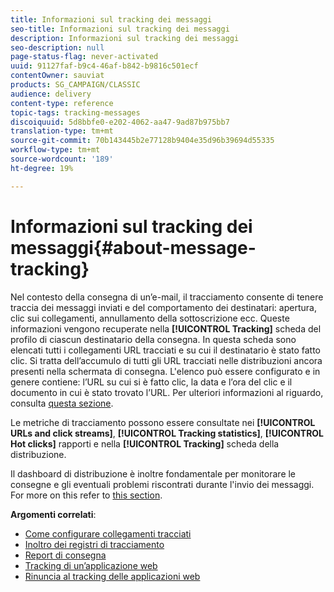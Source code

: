 ```yaml
---
title: Informazioni sul tracking dei messaggi
seo-title: Informazioni sul tracking dei messaggi
description: Informazioni sul tracking dei messaggi
seo-description: null
page-status-flag: never-activated
uuid: 91127faf-b9c4-46af-b842-b9816c501ecf
contentOwner: sauviat
products: SG_CAMPAIGN/CLASSIC
audience: delivery
content-type: reference
topic-tags: tracking-messages
discoiquuid: 5d8bbfe0-e202-4062-aa47-9ad87b975bb7
translation-type: tm+mt
source-git-commit: 70b143445b2e77128b9404e35d96b39694d55335
workflow-type: tm+mt
source-wordcount: '189'
ht-degree: 19%

---
```



# Informazioni sul tracking dei messaggi{#about-message-tracking}

Nel contesto della consegna di un’e-mail, il tracciamento consente di tenere traccia dei messaggi inviati e del comportamento dei destinatari: apertura, clic sui collegamenti, annullamento della sottoscrizione ecc. Queste informazioni vengono recuperate nella **[!UICONTROL Tracking]** scheda del profilo di ciascun destinatario della consegna. In questa scheda sono elencati tutti i collegamenti URL tracciati e su cui il destinatario è stato fatto clic. Si tratta dell’accumulo di tutti gli URL tracciati nelle distribuzioni ancora presenti nella schermata di consegna. L&#39;elenco può essere configurato e in genere contiene: l’URL su cui si è fatto clic, la data e l’ora del clic e il documento in cui è stato trovato l’URL. Per ulteriori informazioni al riguardo, consulta [questa sezione](../../platform/using/editing-a-profile.md#tracking-tab).

Le metriche di tracciamento possono essere consultate nei **[!UICONTROL URLs and click streams]**, **[!UICONTROL Tracking statistics]**, **[!UICONTROL Hot clicks]** rapporti e nella **[!UICONTROL Tracking]** scheda della distribuzione.

Il dashboard di distribuzione è inoltre fondamentale per monitorare le consegne e gli eventuali problemi riscontrati durante l&#39;invio dei messaggi. For more on this refer to [this section](../../delivery/using/monitoring-a-delivery.md).

**Argomenti correlati**:

* [Come configurare collegamenti tracciati](../../delivery/using/how-to-configure-tracked-links.md)
* [Inoltro dei registri di tracciamento](../../production/using/tracking-logs-issues.md)
* [Report di consegna](../../reporting/using/delivery-reports.md)
* [Tracking di un’applicazione web](../../web/using/tracking-a-web-application.md)
* [Rinuncia al tracking delle applicazioni web](../../web/using/web-application-tracking-opt-out.md)
